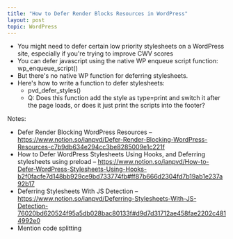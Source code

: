 ```yaml
---
title: "How to Defer Render Blocks Resources in WordPress"
layout: post
topic: WordPress
---
```


- You might need to defer certain low priority stylesheets on a WordPress site, especially if you're trying to improve CWV scores
- You can defer javascript using the native WP enqueue script function: wp_enqueue_script()
- But there's no native WP function for deferring stylesheets.
- Here's how to write a function to defer stylesheets:
  - pvd_defer_styles()
  - Q: Does this function add the style as type=print and switch it after the page loads, or does it just print the scripts into the footer?

Notes:
- Defer Render Blocking WordPress Resources – https://www.notion.so/ianpvd/Defer-Render-Blocking-WordPress-Resources-c7b9db634e294cc3be8285009e1c221f
- How to Defer WordPress Stylesheets Using Hooks, and Deferring stylesheets using preload – https://www.notion.so/ianpvd/How-to-Defer-WordPress-Stylesheets-Using-Hooks-b2f0facfe7d148bb929ce9bd733774fb#ff87b666d2304fd7b19ab1e237a92b17
- Deferring Stylesheets With JS Detection – https://www.notion.so/ianpvd/Deferring-Stylesheets-With-JS-Detection-76020bd620524f95a5db028bac80133f#d9d7d31712ae458fae2202c4814992e0
- Mention code splitting

